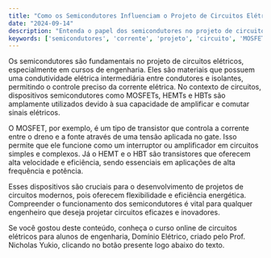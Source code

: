 ```yaml
---
title: "Como os Semicondutores Influenciam o Projeto de Circuitos Elétricos?"
date: "2024-09-14"
description: "Entenda o papel dos semicondutores no projeto de circuitos elétricos e como eles afetam a condução de corrente."
keywords: ['semicondutores', 'corrente', 'projeto', 'circuito', 'MOSFET', 'HEMT', 'HBT']
---
```


Os semicondutores são fundamentais no projeto de circuitos elétricos, especialmente em cursos de engenharia. Eles são materiais que possuem uma condutividade elétrica intermediária entre condutores e isolantes, permitindo o controle preciso da corrente elétrica. No contexto de circuitos, dispositivos semicondutores como MOSFETs, HEMTs e HBTs são amplamente utilizados devido à sua capacidade de amplificar e comutar sinais elétricos.

O MOSFET, por exemplo, é um tipo de transistor que controla a corrente entre o dreno e a fonte através de uma tensão aplicada no gate. Isso permite que ele funcione como um interruptor ou amplificador em circuitos simples e complexos. Já o HEMT e o HBT são transistores que oferecem alta velocidade e eficiência, sendo essenciais em aplicações de alta frequência e potência.

Esses dispositivos são cruciais para o desenvolvimento de projetos de circuitos modernos, pois oferecem flexibilidade e eficiência energética. Compreender o funcionamento dos semicondutores é vital para qualquer engenheiro que deseja projetar circuitos eficazes e inovadores.

Se você gostou deste conteúdo, conheça o curso online de circuitos elétricos para alunos de engenharia, Domínio Elétrico, criado pelo Prof. Nicholas Yukio, clicando no botão presente logo abaixo do texto.